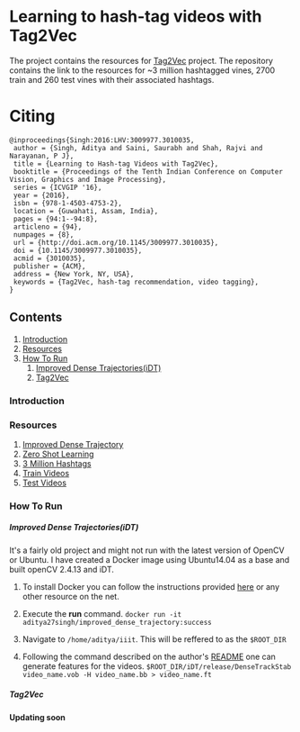 # Learning to hash-tag videos with Tag2Vec

The project contains the resources for [Tag2Vec](https://arxiv.org/abs/1612.04061) project. The repository contains the link to the resources for ~3 million hashtagged vines, 2700 train and 260 test vines with their associated hashtags. 

# Citing

    @inproceedings{Singh:2016:LHV:3009977.3010035,
     author = {Singh, Aditya and Saini, Saurabh and Shah, Rajvi and Narayanan, P J},
     title = {Learning to Hash-tag Videos with Tag2Vec},
     booktitle = {Proceedings of the Tenth Indian Conference on Computer Vision, Graphics and Image Processing},
     series = {ICVGIP '16},
     year = {2016},
     isbn = {978-1-4503-4753-2},
     location = {Guwahati, Assam, India},
     pages = {94:1--94:8},
     articleno = {94},
     numpages = {8},
     url = {http://doi.acm.org/10.1145/3009977.3010035},
     doi = {10.1145/3009977.3010035},
     acmid = {3010035},
     publisher = {ACM},
     address = {New York, NY, USA},
     keywords = {Tag2Vec, hash-tag recommendation, video tagging},
    } 

## Contents

1. [Introduction](#introduction)
2. [Resources](#resources)
4. [How To Run](#how-to-run)
    1. [Improved Dense Trajectories(iDT)](improved_dense_trajectories(idt))
    2. [Tag2Vec](#tag2vec)


### Introduction


### Resources
1. [Improved Dense Trajectory](http://lear.inrialpes.fr/~wang/improved_trajectories)
2. [Zero Shot Learning](https://github.com/mganjoo/zslearning)
3. [3 Million Hashtags](https://1drv.ms/u/s!AjolE1_VpgR6ijGESpBJ8QeUkKVV?e=3kLjzy)
4. [Train Videos]()
5. [Test Videos](https://1drv.ms/u/s!AjolE1_VpgR6ijLig4Qc7Ji46uuQ?e=uIr4ff)

### How To Run
##### Improved Dense Trajectories(iDT)
It's a fairly old project and might not run with the latest version of OpenCV or Ubuntu. I have created a Docker image using Ubuntu14.04 as a base and built openCV 2.4.13 and iDT. 
1. To install Docker you can follow the instructions provided [here](https://docs.docker.com/get-started/) or any other resource on the net.

2. Execute the **run** command. `docker run -it aditya27singh/improved_dense_trajectory:success`

3. Navigate to `/home/aditya/iiit`. This will be reffered to as the `$ROOT_DIR` 

4. Following the command described on the author's [README](http://lear.inrialpes.fr/~wang/download/improved_trajectory_release/README) one can generate features for the videos.
`$ROOT_DIR/iDT/release/DenseTrackStab video_name.vob -H video_name.bb > video_name.ft`

##### Tag2Vec
**Updating soon**
